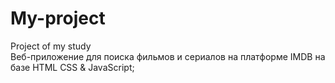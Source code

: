 # My-project
Project of my study<br>
Веб-приложение для поиска фильмов и сериалов на платформе IMDB на базе HTML CSS & JavaScript;
